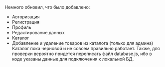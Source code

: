 Немного обновил, что было добавлено:
- Авторизация
- Регистрация
- Профиль
- Редактирование данных
- Каталог
- Добавление и удаление товаров из каталога (только для админа)
Каталог пока черновой и не совсем правильно работает. Также, для проверки вероятно придется переписать файл database.js, ибо в коде указаны данные для подключения к локальной БД.
